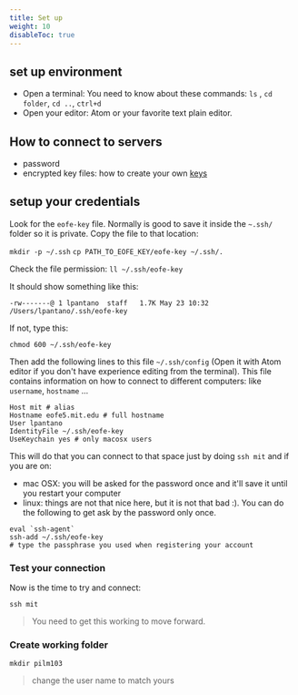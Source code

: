 ```yaml
---
title: Set up
weight: 10
disableToc: true
---
```


## set up environment

* Open a terminal: You need to know about these commands: `ls` , `cd folder`, `cd ..`,  `ctrl+d`
* Open your editor: Atom or your favorite text plain editor.

## How to connect to servers

* password
* encrypted key files: how to create your own [keys](https://www.digitalocean.com/community/tutorials/how-to-set-up-ssh-keys--2)

## setup your credentials

Look for the `eofe-key` file. Normally is good to save it inside the `~.ssh/` folder so it is private. Copy the file to that location:

`mkdir -p ~/.ssh`
`cp PATH_TO_EOFE_KEY/eofe-key ~/.ssh/.`

Check the file permission: `ll ~/.ssh/eofe-key`

It should show something like this:

`-rw-------@ 1 lpantano  staff   1.7K May 23 10:32 /Users/lpantano/.ssh/eofe-key`

If not, type this:

`chmod 600 ~/.ssh/eofe-key`

Then add the following lines to this file `~/.ssh/config` (Open it with Atom editor if you don't have experience editing from the terminal). This file contains information on how to connect to different computers: like `username`, `hostname` ...

```
Host mit # alias
Hostname eofe5.mit.edu # full hostname
User lpantano
IdentityFile ~/.ssh/eofe-key
UseKeychain yes # only macosx users
```

This will do that you can connect to that space just by doing `ssh mit` and if you are on:

* mac OSX: you will be asked for the password once and it'll save it until you restart your computer
* linux: things are not that nice here, but it is not that bad :). You can do the following to get ask by the password only once.
 
```
eval `ssh-agent`
ssh-add ~/.ssh/eofe-key
# type the passphrase you used when registering your account
```

### Test your connection

Now is the time to try and connect:

`ssh mit`

> You need to get this working to move forward.

### Create working folder

`mkdir pilm103` 

> change the user name to match yours
